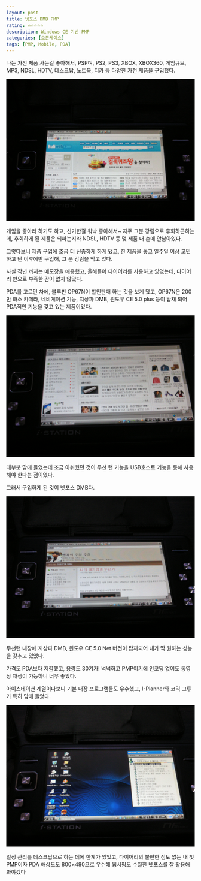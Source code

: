 ```yaml
---
layout: post
title: 넷포스 DMB PMP
rating: ⭐️⭐️⭐️⭐️⭐️
description: Windows CE 기반 PMP
categories: [오픈케이스]
tags: [PMP, Mobile, PDA]
---
```


나는 가전 제품 사는걸 좋아해서, PSP며, PS2, PS3, XBOX, XBOX360, 게임큐브, MP3, NDSL, HDTV, 데스크탑, 노트북, 디카 등 다양한 가전 제품을 구입했다.

![넷포스](../../images/2008/netforce_01.jpg)

게임을 좋아라 하기도 하고, 신기한걸 워낙 좋아해서~ 자주 그분 강림으로 후회하곤하는데, 후회하게 된 제품은 되파는지라 NDSL, HDTV 등 몇 제품 내 손에 안남아있다.

그렇다보니 제품 구입에 조금 더 신중하게 하게 됐고, 한 제품을 놓고 일주일 이상 고민하고 난 이후에만 구입해, 그 분 강림을 막고 있다.

사실 작년 까지는 메모장을 애용했고, 올해들어 다이어리를 사용하고 있었는데, 다이어리 만으로 부족한 감이 없지 않았다.

PDA를 고르던 차에, 블루핀 OP67N이 할인판매 하는 것을 보게 됐고, OP67N은 200만 화소 카메라, 네비게이션 기능, 지상파 DMB, 윈도우 CE 5.0 plus 등이 탑재 되어 PDA적인 기능을 갖고 있는 제품이었다.

![넷포스](../../images/2008/netforce_02.jpg)

대부분 맘에 들었는데 조금 아쉬웠던 것이 무선 랜 기능을 USB호스트 기능을 통해 사용해야 한다는 점이었다.

그래서 구입하게 된 것이 넷포스 DMB다.

![넷포스](../../images/2008/netforce_03.jpg)

무선랜 내장에 지상파 DMB, 윈도우 CE 5.0 Net 버전이 탑재되어 내가 딱 원하는 성능을 갖추고 있었다.

가격도 PDA보다 저렴했고, 용량도 30기가! 넉넉하고 PMP이기에 인코딩 없이도 동영상 재생이 가능하니 너무 좋았다.

아이스테이션 계열이다보니 기본 내장 프로그램들도 우수했고, I-Planner와 코믹 그루가 특히 맘에 들었다.

![넷포스](../../images/2008/netforce_04.jpg)

일정 관리를 데스크탑으로 하는 데에 한계가 있었고, 다이어리의 불편한 점도 없는 내 첫 PMP이자 PDA 해상도도 800×480으로 우수해 웹서핑도 수월한 넷포스를 잘 활용해봐야겠다
